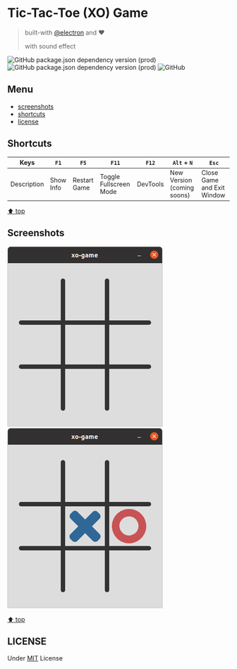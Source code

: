 # Tic-Tac-Toe (XO) Game
> built-with [@electron](https://github.com/electron/electron) and :heart:
>
> with sound effect

![GitHub package.json dependency version (prod)](https://img.shields.io/github/package-json/dependency-version/miko-github/tic-tac-toe-game-with-electron/electron)
![GitHub package.json dependency version (prod)](https://img.shields.io/github/package-json/dependency-version/miko-github/tic-tac-toe-game-with-electron/node-sass)
![GitHub](https://img.shields.io/github/license/miko-github/tic-tac-toe-game-with-electron)

## Menu

-   [screenshots](#screenshots)
-   [shortcuts](#shortcuts)
-   [license](#license)

## Shortcuts


| Keys | `F1` | `F5` | `F11` | `F12` | `Alt` + `N` | `Esc` |
| --- | --- | --- | --- | --- | --- | --- |
| Description | Show Info | Restart Game |Toggle Fullscreen Mode | DevTools | New Version (coming soons) | Close Game and Exit Window |

[⬆️ top](#menu)

## Screenshots

![Screenshots empty](./assets/screenshots/screenshots-main-window.png)
![Screenshots keys](./assets/screenshots/screenshots-keys.png)

[⬆️ top](#menu)

## LICENSE

Under [MIT](./LICENSE) License

